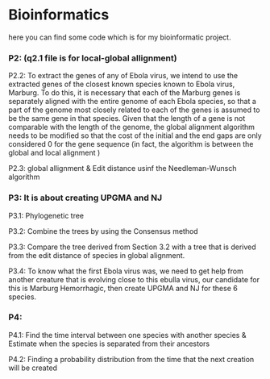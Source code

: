# Bioinformatics

here you can find some code which is for my bioinformatic project.  

### P2: (q2.1 file is for local-global allignment) 

  P2.2: To extract the genes of any of Ebola virus, we intend to use the extracted genes of the closest known species known to Ebola virus, Marburg. To do this, it is necessary that each of the Marburg genes is separately aligned with the entire genome of each Ebola species, so that a part of the genome most closely related to each of the genes is assumed to be the same gene in that species. Given that the length of a gene is not comparable with the length of the genome, the global alignment algorithm needs to be modified so that the cost of the initial and the end gaps are only considered 0 for the gene sequence (in fact, the algorithm is between the global and local alignment )
  
  P2.3: global allignment & Edit distance usinf the Needleman-Wunsch algorithm 
  
### P3: It is about creating UPGMA and NJ

  P3.1: Phylogenetic tree
  
  P3.2: Combine the trees by using the Consensus method
  
  P3.3: Compare the tree derived from Section 3.2 with a tree that is derived from the edit distance of species in global alignment.
  
  P3.4: To know what the first Ebola virus was, we need to get help from another creature that is evolving close to this ebulla virus, our       candidate for this is Marburg Hemorrhagic, then create UPGMA and NJ for these 6 species.
  
### P4:

  P4.1: Find the time interval between one species with another species & Estimate when the species is separated from their ancestors
  
  P4.2: Finding a probability distribution from the time that the next creation will be created
